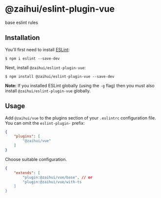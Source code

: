 # @zaihui/eslint-plugin-vue

base eslint rules

## Installation

You'll first need to install [ESLint](http://eslint.org):

```
$ npm i eslint --save-dev
```

Next, install `@zaihui/eslint-plugin-vue`:

```
$ npm install @zaihui/eslint-plugin-vue --save-dev
```

**Note:** If you installed ESLint globally (using the `-g` flag) then you must also install `@zaihui/eslint-plugin-vue` globally.

## Usage

Add `@zaihui/vue` to the plugins section of your `.eslintrc` configuration file. You can omit the `eslint-plugin-` prefix:

```json
{
    "plugins": [
        "@zaihui/vue"
    ]
}
```

Choose suitable configuration.
```json
{
    "extends": [
        "plugin:@zaihui/vue/base", // or
        "plugin:@zaihui/vue/with-ts
    ]
}
```





